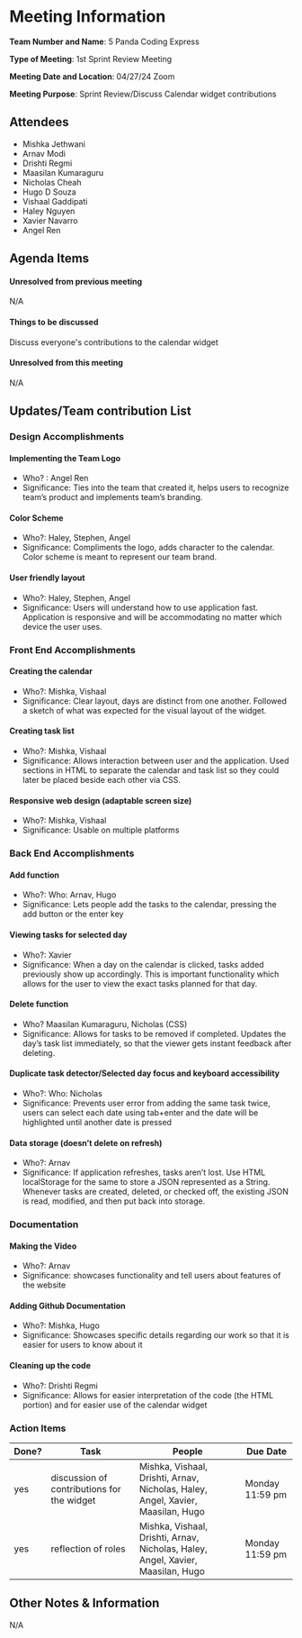 # Meeting Information
**Team Number and Name**: 5 Panda Coding Express

**Type of Meeting**: 1st Sprint Review Meeting

 **Meeting Date and Location**: 04/27/24 Zoom

**Meeting Purpose**: Sprint Review/Discuss Calendar widget contributions

## Attendees
+ Mishka Jethwani
+ Arnav Modi
+ Drishti Regmi
+ Maasilan Kumaraguru
+ Nicholas Cheah
+ Hugo D Souza
+ Vishaal Gaddipati
+ Haley Nguyen
+ Xavier Navarro
+ Angel Ren

## Agenda Items
#### Unresolved from previous meeting
N/A

#### Things to be discussed
Discuss everyone's contributions to the calendar widget

#### Unresolved from this meeting
N/A

## Updates/Team contribution List

### Design Accomplishments

#### Implementing the Team Logo
 + Who? : Angel Ren
 + Significance: Ties into the team that created it, helps users to recognize team’s product and implements team’s branding.

#### Color Scheme
+ Who?: Haley, Stephen, Angel
+ Significance: Compliments the logo, adds character to the calendar. Color scheme is meant to represent our team brand.

#### User friendly layout
+ Who?: Haley, Stephen, Angel
+ Significance: Users will understand how to use application fast. Application is responsive and will be accommodating no matter which device the user uses. 

### Front End Accomplishments

#### Creating the calendar
+ Who?: Mishka, Vishaal
+ Significance: Clear layout, days are distinct from one another. Followed a sketch of what was expected for the visual layout of the widget.

#### Creating task list
+ Who?: Mishka, Vishaal
+ Significance: Allows interaction between user and the application. Used sections in HTML to separate the calendar and task list so they could later be placed beside each other via CSS.

#### Responsive web design (adaptable screen size)
+ Who?: Mishka, Vishaal
+ Significance: Usable on multiple platforms

### Back End Accomplishments

#### Add function
+ Who?: Who: Arnav, Hugo
+ Significance: Lets people add the tasks to the calendar, pressing the add button or the enter key
  
#### Viewing tasks for selected day
+ Who?: Xavier
+ Significance: When a day on the calendar is clicked, tasks added previously show up accordingly. This is important functionality which allows for the user to view the exact tasks planned for that day.

#### Delete function
+ Who? Maasilan Kumaraguru, Nicholas (CSS)
+ Significance: Allows for tasks to be removed if completed. Updates the day’s task list immediately, so that the viewer gets instant feedback after deleting.

#### Duplicate task detector/Selected day focus and keyboard accessibility
+ Who?: Who: Nicholas
+ Significance: Prevents user error from adding the same task twice, users can select each date using tab+enter and the date will be highlighted until another date is pressed

#### Data storage (doesn’t delete on refresh)
+ Who?: Arnav
+ Significance: If application refreshes, tasks aren’t lost. Use HTML localStorage for the same to store a JSON represented as a String. Whenever tasks are created, deleted, or checked off, the existing JSON is read, modified, and then put back into storage.

### Documentation

#### Making the Video
+ Who?: Arnav
+ Significance: showcases functionality and tell users about features of the website
  
#### Adding Github Documentation
+ Who?: Mishka, Hugo
+ Significance: Showcases specific details regarding our work so that it is easier for users to know about it

#### Cleaning up the code
+ Who?: Drishti Regmi
+ Significance: Allows for easier interpretation of the code (the HTML portion)  and for easier use of the calendar widget

### Action Items

| Done? | Task                                    | People                                  | Due Date         |
|-------|-----------------------------------------|-----------------------------------------|------------------|
| yes   | discussion of contributions for the widget| Mishka, Vishaal, Drishti, Arnav, Nicholas, Haley, Angel, Xavier, Maasilan, Hugo| Monday 11:59 pm |
| yes   | reflection of roles        |Mishka, Vishaal, Drishti, Arnav, Nicholas, Haley, Angel, Xavier, Maasilan, Hugo | Monday 11:59 pm |

## Other Notes & Information
N/A
